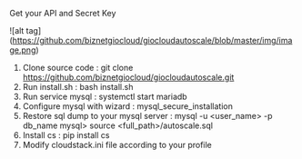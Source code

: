 Get your API and Secret Key

![alt tag] (https://github.com/biznetgiocloud/giocloudautoscale/blob/master/img/image.png)

1. Clone source code : git clone https://github.com/biznetgiocloud/giocloudautoscale.git
2. Run install.sh : bash install.sh
3. Run service mysql : systemctl start mariadb
4. Configure mysql with wizard : mysql_secure_installation
5. Restore sql dump to your mysql server : 
mysql -u <user_name> -p db_name
mysql> source <full_path>/autoscale.sql
6. Install cs : pip install cs
7. Modify cloudstack.ini file according to your profile
